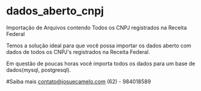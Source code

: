 # dados_aberto_cnpj
Importação de Arquivos contendo Todos os CNPJ registrados na Receita Federal

Temos a solução ideal para que você possa importar os dados aberto com dados de todos os CNPJ's registrados na Receita Federal.

Em questão de poucas horas você importa todos os dados para um base de dados(mysql, postgresql).


#Saiba mais
contato@josuecamelo.com
(62) - 984018589

